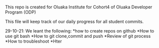 This repo is created for Oluaka Institute for Cohort4 of Oluaka Developer Program (ODP)

This file will keep track of our daily progress for all student commits.

29-10-21: We leant the following:
*how to create repos on github
*How to use git bash
*How to git clone,commit and push 
*Review of git process
*How to troubleshoot
*Hter